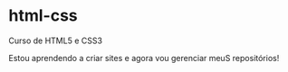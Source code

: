 # html-css
 Curso de HTML5 e CSS3

Estou aprendendo a criar sites e agora vou gerenciar meuS repositórios!